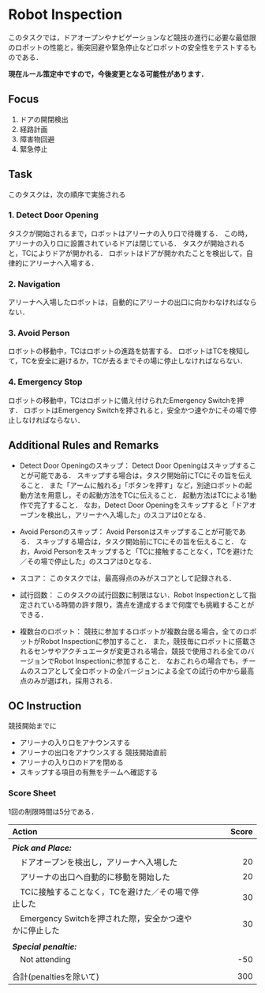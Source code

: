 # Robot Inspection
このタスクでは，ドアオープンやナビゲーションなど競技の進行に必要な最低限のロボットの性能と，衝突回避や緊急停止などロボットの安全性をテストするものである．

**現在ルール策定中ですので，今後変更となる可能性があります．**

## Focus
1. ドアの開閉検出
2. 経路計画
3. 障害物回避
4. 緊急停止

## Task
このタスクは，次の順序で実施される

### 1. Detect Door Opening
タスクが開始されるまで，ロボットはアリーナの入り口で待機する．
この時，アリーナの入り口に設置されているドアは閉じている．
タスクが開始されると，TCによりドアが開かれる．
ロボットはドアが開かれたことを検出して，自律的にアリーナへ入場する．

### 2. Navigation
アリーナへ入場したロボットは，自動的にアリーナの出口に向かわなければならない．

### 3. Avoid Person
ロボットの移動中，TCはロボットの進路を妨害する．
ロボットはTCを検知して，TCを安全に避けるか，TCが去るまでその場に停止しなければならない．

### 4. Emergency Stop
ロボットの移動中，TCはロボットに備え付けられたEmergency Switchを押す．
ロボットはEmergency Switchを押されると，安全かつ速やかにその場で停止しなければならない．


## Additional Rules and Remarks
* Detect Door Openingのスキップ：
Detect Door Openingはスキップすることが可能である．
スキップする場合は，タスク開始前にTCにその旨を伝えること．
また「アームに触れる」「ボタンを押す」など，別途ロボットの起動方法を用意し，その起動方法をTCに伝えること．
起動方法はTCによる1動作で完了すること．
なお，Detect Door Openingをスキップすると「ドアオープンを検出し，アリーナへ入場した」のスコアは0となる．

* Avoid Personのスキップ：
Avoid Personはスキップすることが可能である．
スキップする場合は，タスク開始前にTCにその旨を伝えること．
なお，Avoid Personをスキップすると「TCに接触することなく，TCを避けた／その場で停止した」のスコアは0となる．

* スコア：
このタスクでは，最高得点のみがスコアとして記録される．

* 試行回数：
このタスクの試行回数に制限はない．Robot Inspectionとして指定されている時間の許す限り，満点を達成するまで何度でも挑戦することができる．

* 複数台のロボット：
競技に参加するロボットが複数台居る場合，全てのロボットがRobot Inspectionに参加すること．
また，競技毎にロボットに搭載されるセンサやアクチュエータが変更される場合，競技で使用される全てのバージョンでRobot Inspectionに参加すること．
なおこれらの場合でも，チームのスコアとして全ロボットの全バージョンによる全ての試行の中から最高点のみが選ばれ，採用される．


## OC Instruction
競技開始までに
* アリーナの入り口をアナウンスする
* アリーナの出口をアナウンスする
競技開始直前
* アリーナの入り口のドアを閉める
* スキップする項目の有無をチームへ確認する


### Score Sheet
1回の制限時間は5分である．

|Action　　　　　　　　　　　　　　　|Score　　　|
|:---------------------------------------|-:|
|||
|***Pick and Place:***||
|　ドアオープンを検出し，アリーナへ入場した	              |20|
|　アリーナの出口へ自動的に移動を開始した                 |20|
|　TCに接触することなく，TCを避けた／その場で停止した	    |30|
|　Emergency Switchを押された際，安全かつ速やかに停止した |30|
|||
|***Special penaltie:***	||
|　Not attending				                                  |-50|
|||
|合計(penaltiesを除いて)                                  |300|


